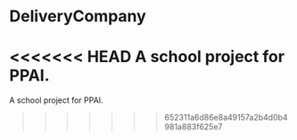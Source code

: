 # DeliveryCompany
<<<<<<< HEAD
A school project for PPAI. 
=======
A school project for PPAI. 
>>>>>>> 652311a6d86e8a49157a2b4d0b4981a883f625e7
